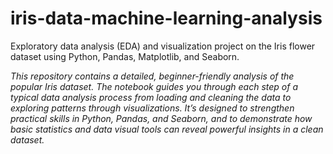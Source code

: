 # iris-data-machine-learning-analysis
Exploratory data analysis (EDA) and visualization project on the Iris flower dataset using Python, Pandas, Matplotlib, and Seaborn.

_This repository contains a detailed, beginner-friendly analysis of the popular Iris dataset. The notebook guides you through each step of a typical data analysis process from loading and cleaning the data to exploring patterns through visualizations. It’s designed to strengthen practical skills in Python, Pandas, and Seaborn, and to demonstrate how basic statistics and data visual tools can reveal powerful insights in a clean dataset._

